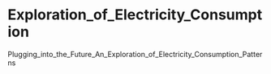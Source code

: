 # Exploration_of_Electricity_Consumption
Plugging_into_the_Future_An_Exploration_of_Electricity_Consumption_Patterns
